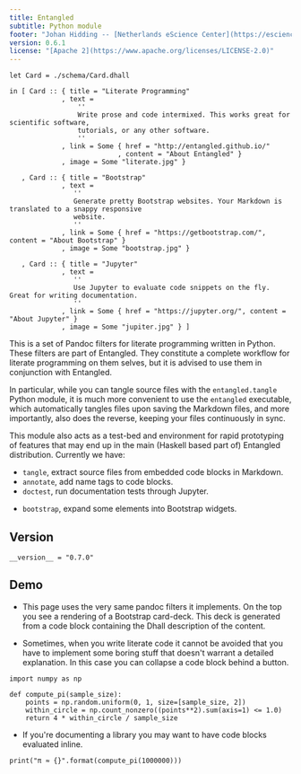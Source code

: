 ```yaml
---
title: Entangled
subtitle: Python module
footer: "Johan Hidding -- [Netherlands eScience Center](https://esciencecenter.nl/)"
version: 0.6.1
license: "[Apache 2](https://www.apache.org/licenses/LICENSE-2.0)"
---
```


``` {.dhall .bootstrap-card-deck}
let Card = ./schema/Card.dhall

in [ Card :: { title = "Literate Programming"
             , text =
                 ''
                 Write prose and code intermixed. This works great for scientific software,
                 tutorials, or any other software.
                 ''
             , link = Some { href = "http://entangled.github.io/"
                           , content = "About Entangled" }
             , image = Some "literate.jpg" }

   , Card :: { title = "Bootstrap"
             , text =
                ''
                Generate pretty Bootstrap websites. Your Markdown is translated to a snappy responsive
                website.
                ''
             , link = Some { href = "https://getbootstrap.com/", content = "About Bootstrap" }
             , image = Some "bootstrap.jpg" }

   , Card :: { title = "Jupyter"
             , text =
                ''
                Use Jupyter to evaluate code snippets on the fly. Great for writing documentation.
                ''
             , link = Some { href = "https://jupyter.org/", content = "About Jupyter" }
             , image = Some "jupiter.jpg" } ]
```

This is a set of Pandoc filters for literate programming written in Python. These filters are part of Entangled. They constitute a complete workflow for literate programming on them selves, but it is advised to use them in conjunction with Entangled. 

In particular, while you can tangle source files with the `entangled.tangle` Python module, it is much more convenient to use the `entangled` executable, which automatically tangles files upon saving the Markdown files, and more importantly, also does the reverse, keeping your files continuously in sync.

This module also acts as a test-bed and environment for rapid prototyping of features that may end up in the main (Haskell based part of) Entangled distribution. Currently we have:

- `tangle`, extract source files from embedded code blocks in Markdown.
- `annotate`, add name tags to code blocks.
- `doctest`, run documentation tests through Jupyter.
* `bootstrap`, expand some elements into Bootstrap widgets.

## Version

``` {.python file=entangled/__init__.py}
__version__ = "0.7.0"
```

## Demo

- This page uses the very same pandoc filters it implements. On the top you see a rendering of a Bootstrap card-deck. This deck is generated from a code block containing the Dhall description of the content.

- Sometimes, when you write literate code it cannot be avoided that you have to implement some boring stuff that doesn't warrant a detailed explanation. In this case you can collapse a code block behind a button.

``` {.python .bootstrap-fold #compute-pi}
import numpy as np

def compute_pi(sample_size):
    points = np.random.uniform(0, 1, size=[sample_size, 2])
    within_circle = np.count_nonzero((points**2).sum(axis=1) <= 1.0)
    return 4 * within_circle / sample_size
```

- If you're documenting a library you may want to have code blocks evaluated inline.

``` {.python .eval #compute-pi}
print("π ≈ {}".format(compute_pi(1000000)))
```


